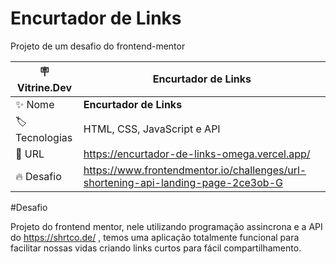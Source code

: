 # Encurtador de Links

Projeto de um desafio do frontend-mentor

| :placard: Vitrine.Dev | Encurtador de Links |
| -------------  | --- |
| :sparkles: Nome        | **Encurtador de Links**
  | :label: Tecnologias | HTML, CSS, JavaScript e API
| :rocket: URL         | https://encurtador-de-links-omega.vercel.app/
| :fire: Desafio     | https://www.frontendmentor.io/challenges/url-shortening-api-landing-page-2ce3ob-G

#Desafio

Projeto do frontend mentor, nele utilizando programação assincrona e a API do https://shrtco.de/ , temos uma aplicação totalmente funcional para facilitar nossas vidas criando links curtos para fácil compartilhamento.
